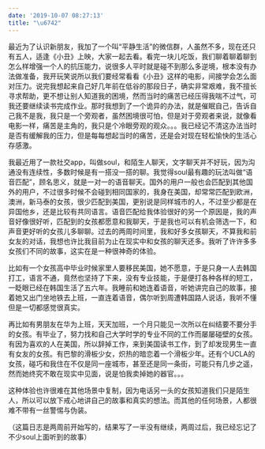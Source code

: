 ```yaml
---
date: '2019-10-07 08:27:13'
title: "\u6742"
---
```

最近为了认识新朋友，我加了一个叫“平静生活”的微信群，人虽然不多，现在还只有五人，适逢《小丑》上映，大家一起去看。看完一块儿吃饭，我们聊着聊着聊到怎么样增强一个人的抗压能力，说很多人平时就是碰不到那么多逆境，根本没有办法做准备，我开玩笑说所以我们要经常看看《小丑》这样的电影，间接学会怎么面对压力。说完我想起来自己好几年前在低谷的那段日子，确实非常艰难，我不擅长寻求帮助，更不想让别人知道我的困境，然而当时的痛苦已经压得我喘不过气，可我还要继续读书完成作业。那时我想到了一个诡异的办法，就是催眠自己，告诉自己我不是我，我只是一个旁观者，虽然困境很可怕，但是对于旁观者来说，就像看电影一样，痛苦是主角的，我只是个冷眼旁观的观众。。。我已经记不清这办法当时是否有缓解我的压力，但是每每想起当时的痛苦，还是会对现在轻松愉快的生活心存感激。

我最近用了一款社交app，叫做soul，和陌生人聊天，文字聊天并不好玩，因为沟通没有连续性，多数时候是有一搭没一搭的聊。我觉得soul最有趣的玩法叫做“语音匹配”，顾名思义，就是一对一的语音聊天。国外的用户一般也会匹配到其他国外的用户，不过很多时候不会碰到相同国家的，我身在美国，却常常匹配到欧洲，澳洲，新马泰的女孩，很少匹配到美国，更别说是同样城市的人，不过至少都是在异国他乡，还是比较有共同语言。语音匹配给我体验很好的另一个原因是，我的声音好像很好听，匹配到的女孩都愿意和我聊天，于是我也可以有机会筛选一下，和声音更好听的女孩儿多聊聊。过去的两周时间里，我和好多女孩聊天，不算我和前女友的对话，我想也许比我目前为止在现实中和女孩的聊天还多。我听了许许多多女孩们不同的故事，这实在是一种很神奇的体验。

比如有一个女孩高中毕业时候家里人要移民美国，她不愿意，于是只身一人去韩国打工，语言不通，竟然也坚持了下来，没有专业技能，于是便打各种各样的短工，一眨眼已经在韩国生活了五六年。我睡前和她连着语音，听她讲完自己的故事，接着她又出门坐地铁去上班，一直连着语音，偶尔听到周遭韩国路人说话，我听不懂但是一切都感觉很真实。

再比如有男朋友在华为上班，天天加班，一个月只能见一次所以在纠结要不要分手的女孩。有毕业了，努力找和自己大学时学的专业不同的工作而屡屡碰壁的女孩。有因为喜欢的人在美国，所以辞掉工作，来到美国读书工作，到了却发现男生一直有女友的女孩。有巴黎的滑板少女，炽热的暗恋着一个滑板少年。还有个UCLA的女孩，碰巧和我住在不仅是同一座城市，甚至还是同一条街，可能只有几步之遥，然而她终究不敢在现实中见面，说是怕我卖掉她的器官。。。


这种体验也许很难在其他场景中复制，因为电话另一头的女孩知道我们只是陌生人，所以可以放下戒心地讲自己的故事和真实的想法。而其他的任何场景，人都很难不带有一丝警惕与伪装。

（这篇日志是两周前开始写的，结果写了一半没有继续，两周过后，我已经忘记了不少soul上面听到的故事）

